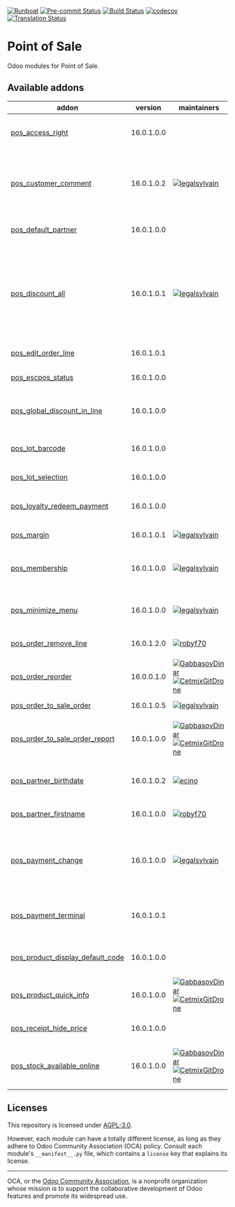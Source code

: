 
[![Runboat](https://img.shields.io/badge/runboat-Try%20me-875A7B.png)](https://runboat.odoo-community.org/builds?repo=OCA/pos&target_branch=16.0)
[![Pre-commit Status](https://github.com/OCA/pos/actions/workflows/pre-commit.yml/badge.svg?branch=16.0)](https://github.com/OCA/pos/actions/workflows/pre-commit.yml?query=branch%3A16.0)
[![Build Status](https://github.com/OCA/pos/actions/workflows/test.yml/badge.svg?branch=16.0)](https://github.com/OCA/pos/actions/workflows/test.yml?query=branch%3A16.0)
[![codecov](https://codecov.io/gh/OCA/pos/branch/16.0/graph/badge.svg)](https://codecov.io/gh/OCA/pos)
[![Translation Status](https://translation.odoo-community.org/widgets/pos-16-0/-/svg-badge.svg)](https://translation.odoo-community.org/engage/pos-16-0/?utm_source=widget)

<!-- /!\ do not modify above this line -->

# Point of Sale

Odoo modules for Point of Sale.

<!-- /!\ do not modify below this line -->

<!-- prettier-ignore-start -->

[//]: # (addons)

Available addons
----------------
addon | version | maintainers | summary
--- | --- | --- | ---
[pos_access_right](pos_access_right/) | 16.0.1.0.0 |  | Point of Sale - Extra Access Right for certain actions
[pos_customer_comment](pos_customer_comment/) | 16.0.1.0.2 | [![legalsylvain](https://github.com/legalsylvain.png?size=30px)](https://github.com/legalsylvain) | Display Customer comment in the PoS front office and allow to edit and save it by the cashier
[pos_default_partner](pos_default_partner/) | 16.0.1.0.0 |  | Add a default customer in pos order
[pos_discount_all](pos_discount_all/) | 16.0.1.0.1 | [![legalsylvain](https://github.com/legalsylvain.png?size=30px)](https://github.com/legalsylvain) | Display discount amount on PoS cashier screen and print it on ticketcalculated from the difference between a sale with default pricelist
[pos_edit_order_line](pos_edit_order_line/) | 16.0.1.0.1 |  | POS Edit Order Line
[pos_escpos_status](pos_escpos_status/) | 16.0.1.0.0 |  | Point of sale: fetch status for 'escpos' driver
[pos_global_discount_in_line](pos_global_discount_in_line/) | 16.0.1.0.0 |  | Order discount in line instead of discount product
[pos_lot_barcode](pos_lot_barcode/) | 16.0.1.0.0 |  | Scan barcode to enter lot/serial numbers
[pos_lot_selection](pos_lot_selection/) | 16.0.1.0.0 |  | POS Lot Selection
[pos_loyalty_redeem_payment](pos_loyalty_redeem_payment/) | 16.0.1.0.0 |  | Use vouchers as payment method in pos orders
[pos_margin](pos_margin/) | 16.0.1.0.1 | [![legalsylvain](https://github.com/legalsylvain.png?size=30px)](https://github.com/legalsylvain) | Margin on PoS Order
[pos_membership](pos_membership/) | 16.0.1.0.0 | [![legalsylvain](https://github.com/legalsylvain.png?size=30px)](https://github.com/legalsylvain) | Implement features of membership module in the Point of sale UI.
[pos_minimize_menu](pos_minimize_menu/) | 16.0.1.0.0 | [![legalsylvain](https://github.com/legalsylvain.png?size=30px)](https://github.com/legalsylvain) | Reduce size of the main menu of the point of sale.
[pos_order_remove_line](pos_order_remove_line/) | 16.0.1.2.0 | [![robyf70](https://github.com/robyf70.png?size=30px)](https://github.com/robyf70) | Add button to remove POS order line.
[pos_order_reorder](pos_order_reorder/) | 16.0.0.1.0 | [![GabbasovDinar](https://github.com/GabbasovDinar.png?size=30px)](https://github.com/GabbasovDinar) [![CetmixGitDrone](https://github.com/CetmixGitDrone.png?size=30px)](https://github.com/CetmixGitDrone) | Simple Re-order in the Point of Sale
[pos_order_to_sale_order](pos_order_to_sale_order/) | 16.0.1.0.5 | [![legalsylvain](https://github.com/legalsylvain.png?size=30px)](https://github.com/legalsylvain) | PoS Order To Sale Order
[pos_order_to_sale_order_report](pos_order_to_sale_order_report/) | 16.0.1.0.0 | [![GabbasovDinar](https://github.com/GabbasovDinar.png?size=30px)](https://github.com/GabbasovDinar) [![CetmixGitDrone](https://github.com/CetmixGitDrone.png?size=30px)](https://github.com/CetmixGitDrone) | Report will be downloaded after the sales order is created.
[pos_partner_birthdate](pos_partner_birthdate/) | 16.0.1.0.2 | [![ecino](https://github.com/ecino.png?size=30px)](https://github.com/ecino) | Adds the birthdate in the customer screen of POS
[pos_partner_firstname](pos_partner_firstname/) | 16.0.1.0.0 | [![robyf70](https://github.com/robyf70.png?size=30px)](https://github.com/robyf70) | POS Support of partner firstname
[pos_payment_change](pos_payment_change/) | 16.0.1.0.0 | [![legalsylvain](https://github.com/legalsylvain.png?size=30px)](https://github.com/legalsylvain) | Allow cashier to change order payments, as long as the session is not closed.
[pos_payment_terminal](pos_payment_terminal/) | 16.0.1.0.1 |  | Point of sale: support generic payment terminal
[pos_product_display_default_code](pos_product_display_default_code/) | 16.0.1.0.0 |  | pos: display product default code before product name
[pos_product_quick_info](pos_product_quick_info/) | 16.0.1.0.0 | [![GabbasovDinar](https://github.com/GabbasovDinar.png?size=30px)](https://github.com/GabbasovDinar) [![CetmixGitDrone](https://github.com/CetmixGitDrone.png?size=30px)](https://github.com/CetmixGitDrone) | Display product info by one click in Point of Sale
[pos_receipt_hide_price](pos_receipt_hide_price/) | 16.0.1.0.0 |  | Add button to remove price from receipt.
[pos_stock_available_online](pos_stock_available_online/) | 16.0.1.0.0 | [![GabbasovDinar](https://github.com/GabbasovDinar.png?size=30px)](https://github.com/GabbasovDinar) [![CetmixGitDrone](https://github.com/CetmixGitDrone.png?size=30px)](https://github.com/CetmixGitDrone) | Show the available quantity of products in the Point of Sale

[//]: # (end addons)

<!-- prettier-ignore-end -->

## Licenses

This repository is licensed under [AGPL-3.0](LICENSE).

However, each module can have a totally different license, as long as they adhere to Odoo Community Association (OCA)
policy. Consult each module's `__manifest__.py` file, which contains a `license` key
that explains its license.

----
OCA, or the [Odoo Community Association](http://odoo-community.org/), is a nonprofit
organization whose mission is to support the collaborative development of Odoo features
and promote its widespread use.
